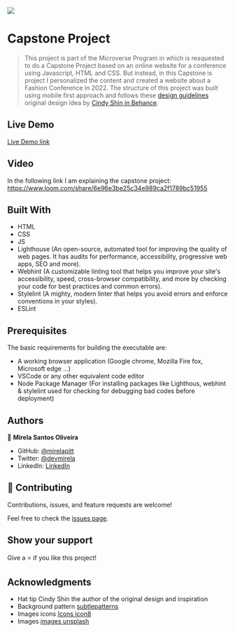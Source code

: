![](https://img.shields.io/badge/Microverse-blueviolet)

# Capstone Project

> This project is part of the Microverse Program in which is resquested to do a Capstone Project based on an online website for a conference using Javascript, HTML and CSS. But instead, in this Capstone is project I personalized the content and created a website about a Fashion Conference in 2022. The structure of this project was built using mobile first approach and follows these [design guidelines](https://www.behance.net/gallery/29845175/CC-Global-Summit-2015) original design idea by [Cindy Shin in Behance](https://www.behance.net/adagio07).

## Live Demo

[Live Demo link](https://mirelapitt.github.io/Capstone-Project/)

## Video

In the following link I am explaining the capstone project: https://www.loom.com/share/6e96e3be25c34e989ca2f1789bc51955

## Built With

- HTML
- CSS
- JS
- Lighthouse (An open-source, automated tool for improving the quality of web pages. It has audits for performance, accessibility, progressive web apps, SEO and more).
- Webhint (A customizable linting tool that helps you improve your site's accessibility, speed, cross-browser compatibility, and more by checking your code for best practices and common errors).
- Stylelint (A mighty, modern linter that helps you avoid errors and enforce conventions in your styles).
- ESLint

## Prerequisites

The basic requirements for building the executable are:

- A working browser application (Google chrome, Mozilla Fire fox, Microsoft edge ...)
- VSCode or any other equivalent code editor
- Node Package Manager (For installing packages like Lighthous, webhint & stylelint used for checking for debugging bad codes before deployment)

## Authors

👤 **Mirela Santos Oliveira**

- GitHub: [@mirelapitt](https://github.com/mirelapitt)
- Twitter: [@devmirela](https://twitter.com/devmirela)
- LinkedIn: [LinkedIn](https://www.linkedin.com/in/mirela-oliveira-261893160/)


## 🤝 Contributing

Contributions, issues, and feature requests are welcome!

Feel free to check the [issues page](../../issues/).

## Show your support

Give a ⭐️ if you like this project!

## Acknowledgments

- Hat tip Cindy Shin the author of the original design and inspiration
- Background pattern [subtlepatterns](https://www.toptal.com/designers/subtlepatterns/)
- Images icons [Icons icon8](https://icons8.com/)
- Images [images unsplash](https://unsplash.com/)


